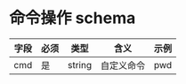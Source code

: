 #  命令操作 schema
| 字段 | 必须 | 类型   | 含义       | 示例 |
| ---- | ---- | ------ | ---------- | ---- |
| cmd  | 是   | string | 自定义命令 | pwd  |

